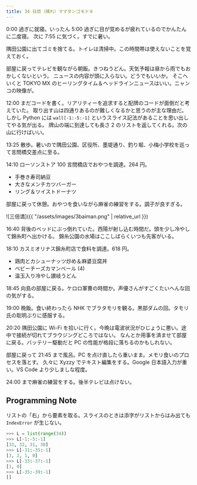 ```yaml
---
title: 34 日目（晴れ）ママタンゴモドキ
---
```


0:00 過ぎに就寝。いったん 5:00 過ぎに目が覚めるが疲れているのでかんたんに二度寝。
次に 7:55 に気づく。すでに暑い。

隅田公園に出てゴミを捨てる。トイレは清掃中。この時間帯は使えないことを覚えておく。

部屋に戻ってテレビを観ながら朝飯。きつねうどん。天気予報は昼から雨でもおかしくないという。
ニュースの内容が頭に入らない。どうでもいいか。
そこへいくと TOKYO MX のヒーリングタイム＆ヘッドラインニュースはいい。ニャンコの映像が。

12:00 まだコードを書く。リアリティーを追求すると配牌のコードが面倒だと考えていた。
取り出す山は四通りあるのが難しくなるかと思うのが主な理由だ。
しかし Python には `wall[-1:-5:-1]` というスライス記法があることを思い出してやる気が出る。
牌山の端に到達しても長さ 2 のリストを返してくれる。次の山に行けばいい。

13:25 散歩。暑いので隅田公園、区役所、墨堤通り、釣り堀、小梅小学校を巡って言問橋交差点に至る。

14:10 ローソンストア 100 言問橋店でおやつを調達。264 円。

* 手巻き寿司納豆
* 大きなメンチカツバーガー
* リング＆ツイストドーナツ

部屋に戻って休憩。おやつを食いながら麻雀の練習をする。調子が良すぎる。

![三倍満]({{ "/assets/images/3baiman.png" | relative_url }})

16:40 背後のベッドにぶっ倒れていた。西陽が射し込む時間だ。頭を少し冷やして錦糸町へ出かける。
錦糸公園の水場はここしばらくいつも先客がいる。

18:10 カスミオリナス錦糸町店で食料を調達。618 円。

* 鶏肉とカシューナッツ炒め＆麻婆豆腐丼
* ベビーチーズカマンベール (4)
* 温玉入り冷やし讃岐うどん

18:45 向島の部屋に戻る。ケロロ軍曹の時間か。声優さんがすごくたいへんな回の気がする。

19:00 晩飯。食い終わったら NHK でブラタモリを観る。黒部ダムの回。タモリ氏の聡明ぶりに感服する。

20:20 隅田公園に Wi-Fi を拾いに行く。今晩は電波状況がひじょうに悪い。途中で接続が切れてブラウジングどころではない。
なんとか用事を済ませて部屋に戻る。バッテリー駆動だと PC の性能が格段に落ちるのかもしれない。

部屋に戻って 21:45 まで風呂。PC を点け直したら重いまま。メモリ食いのプロセスを落とす。
久々に Xyzzy でテキスト編集をする。Google 日本語入力が重い。VS Code より少しましな程度。

24:00 まで麻雀の練習をする。後半テレビは点けない。

## Programming Note

リストの「右」から要素を取る。スライスのときは添字がリストからはみ出ても
`IndexError` が生じない。

```python
>>> L = list(range(34))
>>> L[-1:-5:-1]
[33, 32, 31, 30]
>>> L[-31:-35:-1]
[3, 2, 1, 0]
>>> L[-33:-37:-1]
[1, 0]
>>> L[-35:-39:-1]
[]
```
